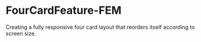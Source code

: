 # FourCardFeature-FEM
Creating  a fully responsive four card layout that reorders itself according to screen size.